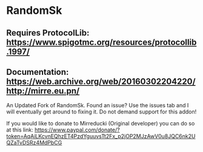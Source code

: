 # RandomSk

## Requires ProtocolLib: https://www.spigotmc.org/resources/protocollib.1997/

## Documentation: https://web.archive.org/web/20160302204220/http://mirre.eu.pn/

An Updated Fork of RandomSk.
Found an issue? Use the issues tab and I will eventually get around to fixing it. Do not demand support for this addon!

If you would like to donate to Mirreducki (Original developer) you can do so at this link: https://www.paypal.com/donate/?token=AqAiLKcvnEQhzET4PzdYguuvsTt2Fx_p2jOP2MJzAwV0u8JQC6nk2UQZaTvDSRz4MdPbCG